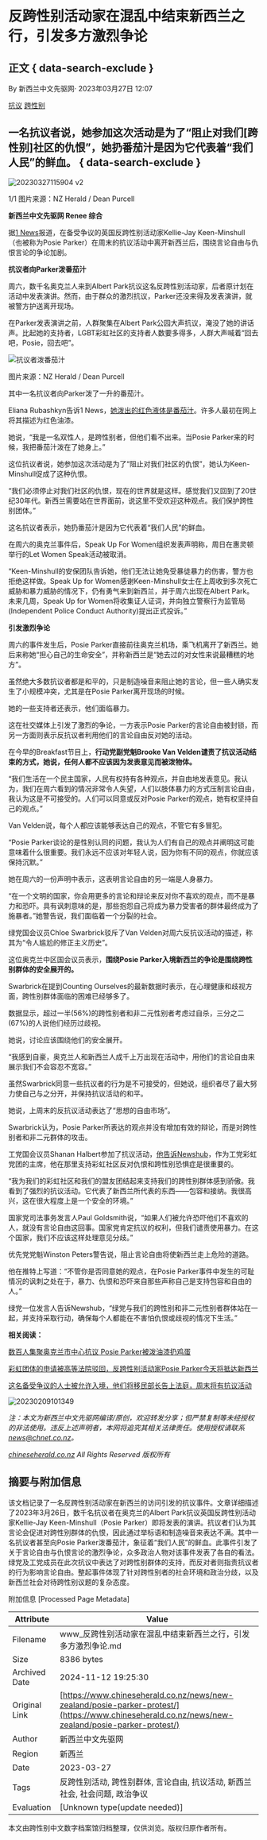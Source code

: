 # 反跨性别活动家在混乱中结束新西兰之行，引发多方激烈争论

## 正文 { data-search-exclude }


By 新西兰中文先驱网· 2023年03月27日 12:07

[抗议](#) [跨性别](#)

## 一名抗议者说，她参加这次活动是为了“阻止对我们[跨性别]社区的仇恨”，她扔番茄汁是因为它代表着“我们人民”的鲜血。 { data-search-exclude }

![20230327115904 v2](https://static.chineseherald.co.nz/assets/Uploads/News/blog-83107/20230327115904-v2.png)

1/1 图片来源：NZ Herald / Dean Purcell

**新西兰中文先驱网 Renee 综合**

据[1 News](https://www.1news.co.nz/2023/03/27/mps-weigh-in-on-free-speech-debate-following-posie-parker-protests/)报道，在备受争议的英国反跨性别活动家Kellie-Jay Keen-Minshull（也被称为Posie Parker）在周末的抗议活动中离开新西兰后，围绕言论自由与仇恨言论的争论加剧。

**抗议者向Parker泼番茄汁**

周六，数千名奥克兰人来到Albert Park抗议这名反跨性别活动家，后者原计划在活动中发表演讲。然而，由于群众的激烈抗议，Parker还没来得及发表演讲，就被警方护送离开现场。

在Parker发表演讲之前，人群聚集在Albert Park公园大声抗议，淹没了她的讲话声。比起她的支持者，LGBT彩虹社区的支持者人数要多得多，人群大声喊着“回去吧，Posie，回去吧”。

![抗议者泼番茄汁](https://static.chineseherald.co.nz/assets/Uploads/News/blog-83107/20230327120033.png)

图片来源：NZ Herald / Dean Purcell

其中一名抗议者向Parker泼了一升的番茄汁。

Eliana Rubashkyn告诉1 News，[她泼出的红色液体是番茄汁](https://www.1news.co.nz/2023/03/25/posie-parker-rally-protester-explains-tomato-juice-throw/)。许多人最初在网上将其描述为红色油漆。

她说，“我是一名双性人，是跨性别者，但他们看不出来。当Posie Parker来的时候，我把番茄汁泼在了她身上。”

这位抗议者说，她参加这次活动是为了“阻止对我们社区的仇恨”，她认为Keen-Minshull促成了这种仇恨。

“我们必须停止对我们社区的仇恨，现在的世界就是这样。感觉我们又回到了20世纪30年代。新西兰需要站在世界面前，说这里不受欢迎这种观点。我们保护跨性别团体。”

这名抗议者表示，她扔番茄汁是因为它代表着“我们人民”的鲜血。

在周六的奥克兰事件后，Speak Up For Women组织发表声明称，周日在惠灵顿举行的Let Women Speak活动被取消。

“Keen-Minshull的安保团队告诉她，他们无法让她免受暴徒暴力的伤害，警方也拒绝这样做。Speak Up for Women感谢Keen-Minshull女士在上周收到多次死亡威胁和暴力威胁的情况下，仍有勇气来到新西兰，并于周六出现在Albert Park。未来几周，Speak Up for Women将收集证人证词，并向独立警察行为监管局(Independent Police Conduct Authority)提出正式投诉。”

**引发激烈争论**

周六的事件发生后，Posie Parker直接前往奥克兰机场，乘飞机离开了新西兰。她后来称她“担心自己的生命安全”，并称新西兰是“她去过的对女性来说最糟糕的地方”。

虽然绝大多数抗议者都是和平的，只是制造噪音来阻止她的言论，但一些人确实发生了小规模冲突，尤其是在Posie Parker离开现场的时候。

她的一些支持者还表示，他们面临暴力。

这在社交媒体上引发了激烈的争论，一方表示Posie Parker的言论自由被封锁，而另一方面则表示反抗议者利用他们的言论自由反对她的活动。

在今早的Breakfast节目上，**行动党副党魁Brooke Van Velden谴责了抗议活动结束的方式，她说，任何人都不应该因为发表意见而被泼物体。**

“我们生活在一个民主国家，人民有权持有各种观点，并自由地发表意见。我认为，我们在周六看到的情况非常令人失望，人们以肢体暴力的方式压制言论自由，我认为这是不可接受的。人们可以同意或反对Posie Parker的观点，她有权坚持自己的观点。”

Van Velden说，每个人都应该能够表达自己的观点，不管它有多冒犯。

“Posie Parker谈论的是性别认同的问题，我认为人们有自己的观点并阐明这可能意味着什么很重要。我们永远不应该对年轻人说，因为你有不同的观点，你就应该保持沉默。”

她在周六的一份声明中表示，这表明言论自由的另一端是人身暴力。

“在一个文明的国家，你会用更多的言论和辩论来反对你不喜欢的观点，而不是暴力和恐吓。具有讽刺意味的是，那些抱怨自己将成为暴力受害者的群体最终成为了施暴者。”她警告说，我们面临着一个分裂的社会。

绿党国会议员Chloe Swarbrick驳斥了Van Velden对周六反抗议活动的描述，称其为“令人尴尬的修正主义历史”。

这位奥克兰中区国会议员表示，**围绕Posie Parker入境新西兰的争论是围绕跨性别群体的安全展开的。**

Swarbrick在提到Counting Ourselves的最新数据时表示，在心理健康和歧视方面，跨性别群体面临的困难已经够多了。

数据显示，超过一半(56%)的跨性别者和非二元性别者考虑过自杀，三分之二(67%)的人说他们经历过歧视。

她说，讨论应该围绕他们的安全展开。

“我感到自豪，奥克兰人和新西兰人成千上万出现在活动中，用他们的言论自由来展示我们不会容忍不宽容。”

虽然Swarbrick同意一些抗议者的行为是不可接受的，但她说，组织者尽了最大努力使自己与之分开，并保持抗议活动的和平。

她说，上周末的反抗议活动表达了“思想的自由市场”。

Swarbrick认为，Posie Parker所表达的观点并没有增加有效的辩论，而是对跨性别者和非二元群体的攻击。

工党国会议员Shanan Halbert参加了抗议活动，[他告诉Newshub](https://www.newshub.co.nz/home/politics/2023/03/national-greens-act-labour-clash-over-posie-parker-s-rally-freedom-of-speech.html)，作为工党彩虹党团的主席，他在那里支持彩虹社区反对仇恨和跨性别恐惧症是很重要的。

“我为我们的彩虹社区和我们的盟友团结起来支持我们的跨性别群体感到骄傲。我看到了强烈的抗议活动。它代表了新西兰所代表的东西——包容和接纳。我很高兴，这在很大程度上是一个安全的环境。”

国家党司法事务发言人Paul Goldsmith说，“如果人们被允许恐吓他们不喜欢的人，就没有言论自由这回事。国家党肯定抗议的权利，但我们谴责使用暴力。在这个国家，我们不应该这样处理意见分歧。”

优先党党魁Winston Peters警告说，阻止言论自由将使新西兰走上危险的道路。

他在推特上写道：“不管你是否同意她的观点，在Posie Parker事件中发生的可耻情况的讽刺之处在于，暴力、仇恨和恐吓来自那些声称自己是支持包容和自由的人。”

绿党一位发言人告诉Newshub，“绿党与我们的跨性别和非二元性别者群体站在一起，并支持采取行动，确保每个人都能在不害怕仇恨或歧视的情况下生活。”

**相关阅读：**

[数百人集聚奥克兰市中心抗议 Posie Parker被泼油漆扔鸡蛋](https://www.chineseherald.co.nz/news/new-zealand/counter-protest/)

[彩虹团体的申请被高等法院驳回，反跨性别活动家Posie Parker今天将抵达新西兰](https://www.chineseherald.co.nz/news/new-zealand/fail-in-court/)

[这名备受争议的人士被允许入境，他们将移民部长告上法庭，周末将有抗议活动](https://www.chineseherald.co.nz/news/new-zealand/posie-parker-entry/)

![20230209101349](https://www.chineseherald.co.nz/assets/Uploads/News/blog-81867/20230209101349__ResizedImageWzYwMCwzMDBd.jpg)

_注：本文为新西兰中文先驱网编译/原创，欢迎转发分享；但严禁复制等未经授权的非法使用。违反上述声明者，本网将追究其相关法律责任。使用授权请联系[news@chnet.co.nz](mailto:news@chnet.co.nz)。_

_[chineseherald.co.nz](http://chineseherald.co.nz/) All Rights Reserved 版权所有_

## 摘要与附加信息

<!-- tcd_abstract -->
该文档记录了一名反跨性别活动家在新西兰的访问引发的抗议事件。文章详细描述了2023年3月26日，数千名抗议者在奥克兰的Albert Park抗议英国反跨性别活动家Kellie-Jay Keen-Minshull（Posie Parker）即将发表的演讲。抗议者们认为其言论会促进对跨性别群体的仇恨，因此通过举标语和制造噪音来表达不满。其中一名抗议者甚至向Posie Parker泼番茄汁，象征着“我们人民”的鲜血。此事件引发了关于言论自由与仇恨言论的激烈争论，众多政治人物对该事件发表了各自的看法。绿党及工党成员在此次抗议中表达了对跨性别群体的支持，而反对者则指责抗议者的行为影响言论自由。整起事件体现了针对跨性别者的社会环境和政治分歧，以及新西兰社会对待跨性别议题的复杂态度。
<!-- tcd_abstract_end -->

附加信息 [Processed Page Metadata]

| Attribute       | Value                                  |
|-----------------|----------------------------------------|
| Filename        | www_反跨性别活动家在混乱中结束新西兰之行，引发多方激烈争论.md                             |
| Size            | 8386 bytes                           |
| Archived Date   | 2024-11-12 19:25:30                             |
| Original Link   | [https://www.chineseherald.co.nz/news/new-zealand/posie-parker-protest/](https://www.chineseherald.co.nz/news/new-zealand/posie-parker-protest/)                       |
| Author          | 新西兰中文先驱网                               |
| Region          | 新西兰                               |
| Date            | 2023-03-27                                 |
| Tags            | 反跨性别活动, 跨性别群体, 言论自由, 抗议活动, 新西兰社会, 社会问题, 政治争议                                 |
| Evaluation            | [Unknown type(update needed)]                                 |
<!-- tcd_table_end -->

本文由跨性别中文数字档案馆归档整理，仅供浏览。版权归原作者所有。
